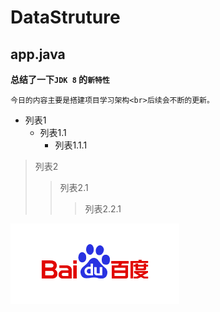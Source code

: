 DataStruture
====
## app.java
**总结了一下`JDK 8` 的`新特性`**
    
    今日的内容主要是搭建项目学习架构<br>后续会不断的更新。
* 列表1
  * 列表1.1
    * 列表1.1.1
> 列表2
>> 列表2.1
>>> 列表2.2.1


![百度](https://github.com/pekeyliu/AboutArchitecture/blob/master/DataStructure/baidu.gif) 

